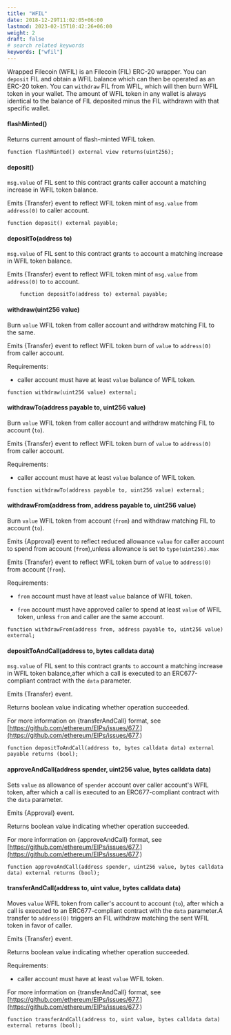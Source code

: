 ```yaml
---
title: "WFIL"
date: 2018-12-29T11:02:05+06:00
lastmod: 2023-02-15T10:42:26+06:00
weight: 2
draft: false
# search related keywords
keywords: ["wfil"]
---
```



Wrapped Filecoin (WFIL) is an Filecoin (FIL) ERC-20 wrapper. You can `deposit` FIL and obtain a WFIL balance which can then be operated as an ERC-20 token. You can `withdraw` FIL from WFIL, which will then burn WFIL token in your wallet. The amount of WFIL token in any wallet is always identical to the balance of FIL deposited minus the FIL withdrawn with that specific wallet.

#### flashMinted()

Returns current amount of flash-minted WFIL token.

```plain
function flashMinted() external view returns(uint256);
```

#### deposit()

`msg.value` of FIL sent to this contract grants caller account a matching increase in WFIL token balance.

Emits {Transfer} event to reflect WFIL token mint of `msg.value` from `address(0)` to caller account.

```plain
function deposit() external payable;
```

#### depositTo(address to)

`msg.value` of FIL sent to this contract grants `to` account a matching increase in WFIL token balance.

Emits {Transfer} event to reflect WFIL token mint of `msg.value` from `address(0)` to `to` account.

```plain
    function depositTo(address to) external payable;
```

#### withdraw(uint256 value)

Burn `value` WFIL token from caller account and withdraw matching FIL to the same.

Emits {Transfer} event to reflect WFIL token burn of `value` to `address(0)` from caller account.

Requirements:

- caller account must have at least `value` balance of WFIL token.

```plain
function withdraw(uint256 value) external;
```

#### withdrawTo(address payable to, uint256 value)

Burn `value` WFIL token from caller account and withdraw matching FIL to account (`to`).

Emits {Transfer} event to reflect WFIL token burn of `value` to `address(0)` from caller account.

Requirements:

- caller account must have at least `value` balance of WFIL token.

```plain
function withdrawTo(address payable to, uint256 value) external;
```

#### withdrawFrom(address from, address payable to, uint256 value)

Burn `value` WFIL token from account (`from`) and withdraw matching FIL to account (`to`).

Emits {Approval} event to reflect reduced allowance `value` for caller account to spend from account (`from`),unless allowance is set to `type(uint256).max`

Emits {Transfer} event to reflect WFIL token burn of `value` to `address(0)` from account (`from`).

Requirements:

- `from` account must have at least `value` balance of WFIL token.

- `from` account must have approved caller to spend at least `value` of WFIL token, unless `from` and caller are the same account.

```plain
function withdrawFrom(address from, address payable to, uint256 value) external;
```

#### depositToAndCall(address to, bytes calldata data)

`msg.value` of FIL sent to this contract grants `to` account a matching increase in WFIL token balance,after which a call is executed to an ERC677-compliant contract with the `data` parameter.

Emits {Transfer} event.

Returns boolean value indicating whether operation succeeded.

For more information on {transferAndCall} format, see [https://github.com/ethereum/EIPs/issues/677.](https://github.com/ethereum/EIPs/issues/677.)

```plain
function depositToAndCall(address to, bytes calldata data) external payable returns (bool);
```

#### approveAndCall(address spender, uint256 value, bytes calldata data)

Sets `value` as allowance of `spender` account over caller account's WFIL token, after which a call is executed to an ERC677-compliant contract with the `data` parameter.

Emits {Approval} event.

Returns boolean value indicating whether operation succeeded.

For more information on {approveAndCall} format, see [https://github.com/ethereum/EIPs/issues/677.](https://github.com/ethereum/EIPs/issues/677.)

```plain
function approveAndCall(address spender, uint256 value, bytes calldata data) external returns (bool);
```

#### transferAndCall(address to, uint value, bytes calldata data)

Moves `value` WFIL token from caller's account to account (`to`), after which a call is executed to an ERC677-compliant contract with the `data` parameter.A transfer to `address(0)` triggers an FIL withdraw matching the sent WFIL token in favor of caller.

Emits {Transfer} event.

Returns boolean value indicating whether operation succeeded.

Requirements:

- caller account must have at least `value` WFIL token.

For more information on {transferAndCall} format, see [https://github.com/ethereum/EIPs/issues/677.](https://github.com/ethereum/EIPs/issues/677.)

```plain
function transferAndCall(address to, uint value, bytes calldata data) external returns (bool);
```
